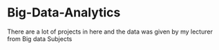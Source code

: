 # Big-Data-Analytics
There are a lot of projects in here and the data was given by my lecturer from Big data Subjects

